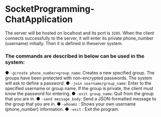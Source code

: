 # SocketProgramming-ChatApplication

The server will be hosted on localhost and its port is `3205`. When the client connects successfully to the server, it will enter its private phone_number (username) initially. Then it is defined in theserver system.

### The commands are described in below can be used in the system:

● `-gcreate phone_number+group_name`: Creates a new specified group. The
groups have been protected with non-encrypted passwords. The system will ask to
define a password.
● `-join username/group_name`: Enter to the specified username or group name.
If the group is private, the client must know the password for entering.
● `-exit group_name`: Quit from the group that you are in.
● `-send message_body`: Send a JSON-formatted message to the group that you are
in.
● `-whoami` : Shows your own username (phone_number) information.
● `-exit` : Exit the program.
